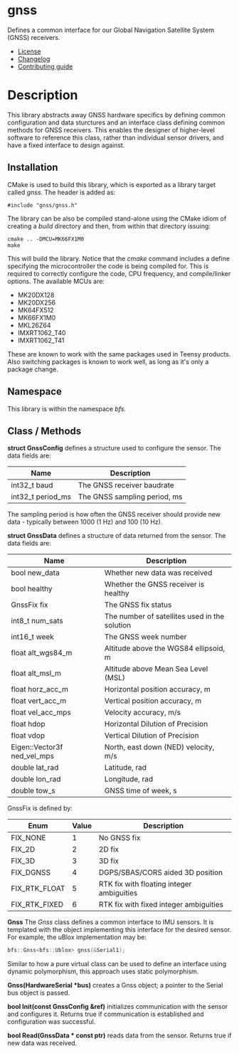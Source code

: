 # gnss
Defines a common interface for our Global Navigation Satellite System (GNSS) receivers.
   * [License](LICENSE.md)
   * [Changelog](CHANGELOG.md)
   * [Contributing guide](CONTRIBUTING.md)

# Description
This library abstracts away GNSS hardware specifics by defining common configuration and data sturctures and an interface class defining common methods for GNSS receivers. This enables the designer of higher-level software to reference this class, rather than individual sensor drivers, and have a fixed interface to design against.

## Installation
CMake is used to build this library, which is exported as a library target called *gnss*. The header is added as:

```
#include "gnss/gnss.h"
```

The library can be also be compiled stand-alone using the CMake idiom of creating a *build* directory and then, from within that directory issuing:

```
cmake .. -DMCU=MK66FX1M0
make
```

This will build the library. Notice that the *cmake* command includes a define specifying the microcontroller the code is being compiled for. This is required to correctly configure the code, CPU frequency, and compile/linker options. The available MCUs are:
   * MK20DX128
   * MK20DX256
   * MK64FX512
   * MK66FX1M0
   * MKL26Z64
   * IMXRT1062_T40
   * IMXRT1062_T41

These are known to work with the same packages used in Teensy products. Also switching packages is known to work well, as long as it's only a package change.

## Namespace
This library is within the namespace *bfs*.

## Class / Methods

**struct GnssConfig** defines a structure used to configure the sensor. The data fields are:

| Name | Description |
| --- | --- |
| int32_t baud | The GNSS receiver baudrate |
| int32_t period_ms | The GNSS sampling period, ms |

The sampling period is how often the GNSS receiver should provide new data - typically between 1000 (1 Hz) and 100 (10 Hz).

**struct GnssData** defines a structure of data returned from the sensor. The data fields are:

| Name | Description |
| --- | --- |
| bool new_data | Whether new data was received |
| bool healthy | Whether the GNSS receiver is healthy |
| GnssFix fix | The GNSS fix status |
| int8_t num_sats | The number of satellites used in the solution |
| int16_t week | The GNSS week number |
| float alt_wgs84_m | Altitude above the WGS84 ellipsoid, m |
| float alt_msl_m | Altitude above Mean Sea Level (MSL) |
| float horz_acc_m | Horizontal position accuracy, m |
| float vert_acc_m | Vertical position accuracy, m |
| float vel_acc_mps | Velocity accuracy, m/s |
| float hdop | Horizontal Dilution of Precision |
| float vdop | Vertical Dilution of Precision |
| Eigen::Vector3f ned_vel_mps | North, east down (NED) velocity, m/s |
| double lat_rad | Latitude, rad |
| double lon_rad | Longitude, rad |
| double tow_s | GNSS time of week, s |

GnssFix is defined by:

| Enum | Value | Description |
| --- | --- | --- |
| FIX_NONE | 1 | No GNSS fix |
| FIX_2D | 2 | 2D fix |
| FIX_3D | 3 | 3D fix |
| FIX_DGNSS | 4 | DGPS/SBAS/CORS aided 3D position |
| FIX_RTK_FLOAT | 5 | RTK fix with floating integer ambiguities |
| FIX_RTK_FIXED | 6 | RTK fix with fixed integer ambiguities |

**Gnss** The *Gnss* class defines a common interface to IMU sensors. It is templated with the object implementing this interface for the desired sensor. For example, the uBlox implementation may be:

```C++
bfs::Gnss<bfs::Ublox> gnss(&Serial1);
```

Similar to how a pure virtual class can be used to define an interface using dynamic polymorphism, this approach uses static polymorphism.

**Gnss(HardwareSerial &ast;bus)** creates a Gnss object; a pointer to the Serial bus object is passed.

**bool Init(const GnssConfig &ref)** initializes communication with the sensor and configures it. Returns true if communication is established and configuration was successful.

**bool Read(GnssData &ast; const ptr)** reads data from the sensor. Returns true if new data was received.
